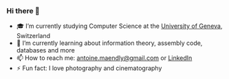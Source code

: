 ### Hi there 👋



- 🎓 I’m currently studying Computer Science at the [University of Geneva](https://www.unige.ch/dinfo/formations/bachelor), Switzerland<br/>
- 🌱 I’m currently learning about information theory, assembly code, databases and more
- 📫 How to reach me: antoine.maendly@gmail.com or [LinkedIn](https://www.linkedin.com/in/antoine-maendly-1069b6327/)
- ⚡ Fun fact: I love photography and cinematography

